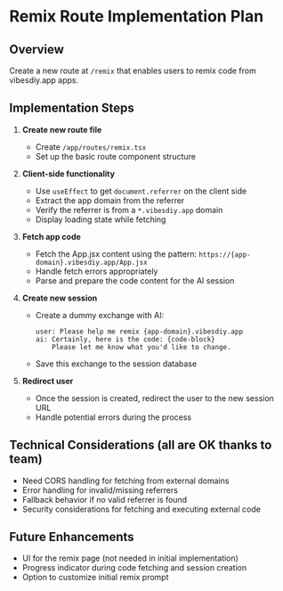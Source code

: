 # Remix Route Implementation Plan

## Overview

Create a new route at `/remix` that enables users to remix code from vibesdiy.app apps.

## Implementation Steps

1. **Create new route file**
   - Create `/app/routes/remix.tsx`
   - Set up the basic route component structure

2. **Client-side functionality**
   - Use `useEffect` to get `document.referrer` on the client side
   - Extract the app domain from the referrer
   - Verify the referrer is from a `*.vibesdiy.app` domain
   - Display loading state while fetching

3. **Fetch app code**
   - Fetch the App.jsx content using the pattern: `https://{app-domain}.vibesdiy.app/App.jsx`
   - Handle fetch errors appropriately
   - Parse and prepare the code content for the AI session

4. **Create new session**
   - Create a dummy exchange with AI:
     ```
     user: Please help me remix {app-domain}.vibesdiy.app
     ai: Certainly, here is the code: {code-block}
         Please let me know what you'd like to change.
     ```
   - Save this exchange to the session database

5. **Redirect user**
   - Once the session is created, redirect the user to the new session URL
   - Handle potential errors during the process

## Technical Considerations (all are OK thanks to team)

- Need CORS handling for fetching from external domains
- Error handling for invalid/missing referrers
- Fallback behavior if no valid referrer is found
- Security considerations for fetching and executing external code

## Future Enhancements

- UI for the remix page (not needed in initial implementation)
- Progress indicator during code fetching and session creation
- Option to customize initial remix prompt
